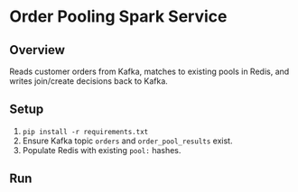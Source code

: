 # Order Pooling Spark Service

## Overview
Reads customer orders from Kafka, matches to existing pools in Redis, and writes join/create decisions back to Kafka.

## Setup
1. `pip install -r requirements.txt`
2. Ensure Kafka topic `orders` and `order_pool_results` exist.
3. Populate Redis with existing `pool:` hashes.

## Run
